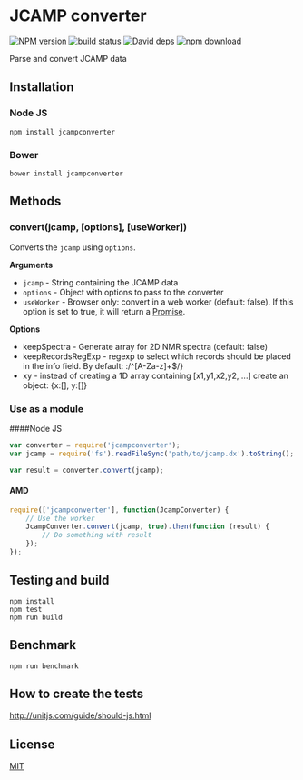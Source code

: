 # JCAMP converter

  [![NPM version][npm-image]][npm-url]
  [![build status][travis-image]][travis-url]
  [![David deps][david-image]][david-url]
  [![npm download][download-image]][download-url]

Parse and convert JCAMP data

## Installation

### Node JS

`npm install jcampconverter`

### Bower

`bower install jcampconverter`

## Methods

### convert(jcamp, [options], [useWorker])

Converts the `jcamp` using `options`.

__Arguments__

* `jcamp` - String containing the JCAMP data
* `options` - Object with options to pass to the converter
* `useWorker` - Browser only: convert in a web worker (default: false). If this option is set to true, it will return a [Promise](https://developer.mozilla.org/en/docs/Web/JavaScript/Reference/Global_Objects/Promise).

__Options__

* keepSpectra - Generate array for 2D NMR spectra (default: false)
* keepRecordsRegExp - regexp to select which records should be placed in the info field. By default: :/^[A-Za-z]+$/}
* xy - instead of creating a 1D array containing [x1,y1,x2,y2, ...] create an object: {x:[], y:[]}


### Use as a module

####Node JS

```javascript
var converter = require('jcampconverter');
var jcamp = require('fs').readFileSync('path/to/jcamp.dx').toString();

var result = converter.convert(jcamp);
```

#### AMD

```javascript
require(['jcampconverter'], function(JcampConverter) {
    // Use the worker
    JcampConverter.convert(jcamp, true).then(function (result) {
        // Do something with result
    });
});
```

## Testing and build

```
npm install
npm test
npm run build
```

## Benchmark

```
npm run benchmark
```

## How to create the tests

http://unitjs.com/guide/should-js.html

## License

  [MIT](./LICENSE)

[npm-image]: https://img.shields.io/npm/v/jcampconverter.svg?style=flat-square
[npm-url]: https://www.npmjs.com/package/jcampconverter
[travis-image]: https://img.shields.io/travis/cheminfo/jcampconverter/master.svg?style=flat-square
[travis-url]: https://travis-ci.org/cheminfo/jcampconverter
[david-image]: https://img.shields.io/david/cheminfo/jcampconverter.svg?style=flat-square
[david-url]: https://david-dm.org/cheminfo/jcampconverter
[download-image]: https://img.shields.io/npm/dm/jcampconverter.svg?style=flat-square
[download-url]: https://www.npmjs.com/package/jcampconverter
